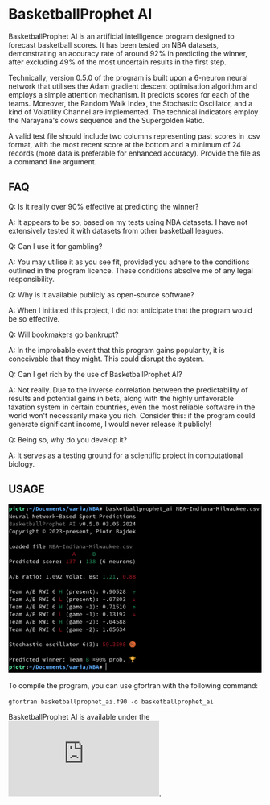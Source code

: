 # BasketballProphet AI

BasketballProphet AI is an artificial intelligence program designed to forecast basketball scores. It has been tested on NBA datasets, demonstrating an accuracy rate of around 92% in predicting the winner, after excluding 49% of the most uncertain results in the first step.

Technically, version 0.5.0 of the program is built upon a 6-neuron neural network that utilises the Adam gradient descent optimisation algorithm and employs a simple attention mechanism. It predicts scores for each of the teams. Moreover, the Random Walk Index, the Stochastic Oscillator, and a kind of Volatility Channel are implemented. The technical indicators employ the Narayana's cows sequence and the Supergolden Ratio.

A valid test file should include two columns representing past scores in .csv format, with the most recent score at the bottom and a minimum of 24 records (more data is preferable for enhanced accuracy). Provide the file as a command line argument.

## FAQ

Q: Is it really over 90% effective at predicting the winner?

A: It appears to be so, based on my tests using NBA datasets. I have not extensively tested it with datasets from other basketball leagues.

Q: Can I use it for gambling?

A: You may utilise it as you see fit, provided you adhere to the conditions outlined in the program licence. These conditions absolve me of any legal responsibility.

Q: Why is it available publicly as open-source software?

A: When I initiated this project, I did not anticipate that the program would be so effective.

Q: Will bookmakers go bankrupt?

A: In the improbable event that this program gains popularity, it is conceivable that they might. This could disrupt the system.

Q: Can I get rich by the use of BasketballProphet AI?

A: Not really. Due to the inverse correlation between the predictability of results and potential gains in bets, along with the highly unfavorable taxation system in certain countries, even the most reliable software in the world won't necessarily make you rich. Consider this: if the program could generate significant income, I would never release it publicly!

Q: Being so, why do you develop it?

A: It serves as a testing ground for a scientific project in computational biology.

## USAGE

![example-1](https://github.com/piotrbajdek/BasketballProphet_AI/blob/main/docs/images/example-1.png?raw=true)

To compile the program, you can use gfortran with the following command:

`gfortran basketballprophet_ai.f90 -o basketballprophet_ai`

BasketballProphet AI is available under the ![BSD 3-Clause No Military License](https://github.com/piotrbajdek/BasketballProphet_AI/blob/main/LICENSE.md).
